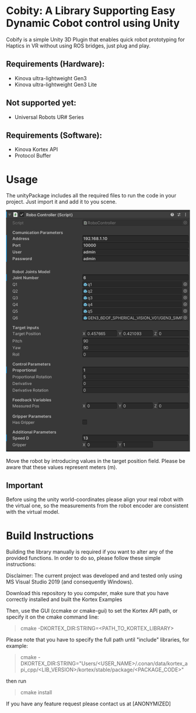 

# Cobity:  A Library Supporting Easy Dynamic Cobot control using Unity

Cobify is a simple Unity 3D Plugin that enables quick robot prototyping for Haptics in VR without using ROS bridges, just plug and play.


## Requirements (Hardware):

- Kinova ultra-lightweight Gen3
- Kinova ultra-lightweight Gen3 Lite

## Not supported yet:

- Universal Robots UR# Series

## Requirements (Software):

- Kinova Kortex API
- Protocol Buffer 

# Usage

The unityPackage includes all the required files to run the code in your project. Just import it and add it to you scene.

![interface](/pictures/UnityInterface.PNG)

Move the robot by introducing values in the target position field. Please be aware that these values represent meters (m).


## Important

Before using the unity world-coordinates please align your real robot with the virtual one, so the measurements from the robot encoder are consistent with the virtual model.

# Build Instructions

Building the library manually is required if you want to alter any of the provided functions. In order to do so, please follow these simple instructions:

Disclaimer: The current project was developed and and tested only using MS Visual Studio 2019 (and consequently Windows).

Download this repository to you computer, make sure that you have correctly installed and built the Kortex Examples

Then, use the GUI (ccmake or cmake-gui) to set the Kortex API path, or specify it on the cmake command line:

>cmake -DKORTEX_DIR:STRING=<PATH_TO_KORTEX_LIBRARY>

Please note that you have to specify the full path until "include" libraries, for example:

>cmake -DKORTEX_DIR:STRING="Users/<USER_NAME>/.conan/data/kortex_api_cpp/<LIB_VERSION>/kortex/stable/package/<PACKAGE_CODE>"

then run

>cmake install

If you have any feature request please contact us at [ANONYMIZED]
